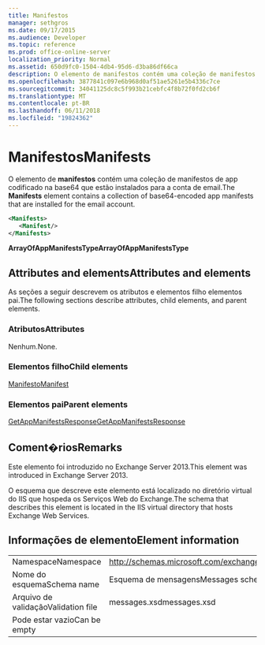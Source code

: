 ```yaml
---
title: Manifestos
manager: sethgros
ms.date: 09/17/2015
ms.audience: Developer
ms.topic: reference
ms.prod: office-online-server
localization_priority: Normal
ms.assetid: 650d9fc0-1504-4db4-95d6-d3ba86df66ca
description: O elemento de manifestos contém uma coleção de manifestos de app codificado na base64 que estão instalados para a conta de email.
ms.openlocfilehash: 3877841c097e6b968d0af51ae5261e5b4336c7ce
ms.sourcegitcommit: 34041125dc8c5f993b21cebfc4f8b72f0fd2cb6f
ms.translationtype: MT
ms.contentlocale: pt-BR
ms.lasthandoff: 06/11/2018
ms.locfileid: "19824362"
---
```

# <a name="manifests"></a><span data-ttu-id="2042e-103">Manifestos</span><span class="sxs-lookup"><span data-stu-id="2042e-103">Manifests</span></span>

<span data-ttu-id="2042e-104">O elemento de **manifestos** contém uma coleção de manifestos de app codificado na base64 que estão instalados para a conta de email.</span><span class="sxs-lookup"><span data-stu-id="2042e-104">The **Manifests** element contains a collection of base64-encoded app manifests that are installed for the email account.</span></span> 
  
```XML
<Manifests>
   <Manifest/>
</Manifests>
```

 <span data-ttu-id="2042e-105">**ArrayOfAppManifestsType**</span><span class="sxs-lookup"><span data-stu-id="2042e-105">**ArrayOfAppManifestsType**</span></span>
## <a name="attributes-and-elements"></a><span data-ttu-id="2042e-106">Attributes and elements</span><span class="sxs-lookup"><span data-stu-id="2042e-106">Attributes and elements</span></span>

<span data-ttu-id="2042e-107">As seções a seguir descrevem os atributos e elementos filho elementos pai.</span><span class="sxs-lookup"><span data-stu-id="2042e-107">The following sections describe attributes, child elements, and parent elements.</span></span>
  
### <a name="attributes"></a><span data-ttu-id="2042e-108">Atributos</span><span class="sxs-lookup"><span data-stu-id="2042e-108">Attributes</span></span>

<span data-ttu-id="2042e-109">Nenhum.</span><span class="sxs-lookup"><span data-stu-id="2042e-109">None.</span></span>
  
### <a name="child-elements"></a><span data-ttu-id="2042e-110">Elementos filho</span><span class="sxs-lookup"><span data-stu-id="2042e-110">Child elements</span></span>

[<span data-ttu-id="2042e-111">Manifesto</span><span class="sxs-lookup"><span data-stu-id="2042e-111">Manifest</span></span>](manifest.md)
  
### <a name="parent-elements"></a><span data-ttu-id="2042e-112">Elementos pai</span><span class="sxs-lookup"><span data-stu-id="2042e-112">Parent elements</span></span>

[<span data-ttu-id="2042e-113">GetAppManifestsResponse</span><span class="sxs-lookup"><span data-stu-id="2042e-113">GetAppManifestsResponse</span></span>](getappmanifestsresponse.md)
  
## <a name="remarks"></a><span data-ttu-id="2042e-114">Coment�rios</span><span class="sxs-lookup"><span data-stu-id="2042e-114">Remarks</span></span>

<span data-ttu-id="2042e-115">Este elemento foi introduzido no Exchange Server 2013.</span><span class="sxs-lookup"><span data-stu-id="2042e-115">This element was introduced in Exchange Server 2013.</span></span>
  
<span data-ttu-id="2042e-116">O esquema que descreve este elemento está localizado no diretório virtual do IIS que hospeda os Serviços Web do Exchange.</span><span class="sxs-lookup"><span data-stu-id="2042e-116">The schema that describes this element is located in the IIS virtual directory that hosts Exchange Web Services.</span></span>
  
## <a name="element-information"></a><span data-ttu-id="2042e-117">Informações de elemento</span><span class="sxs-lookup"><span data-stu-id="2042e-117">Element information</span></span>

|||
|:-----|:-----|
|<span data-ttu-id="2042e-118">Namespace</span><span class="sxs-lookup"><span data-stu-id="2042e-118">Namespace</span></span>  <br/> |http://schemas.microsoft.com/exchange/services/2006/messages  <br/> |
|<span data-ttu-id="2042e-119">Nome do esquema</span><span class="sxs-lookup"><span data-stu-id="2042e-119">Schema name</span></span>  <br/> |<span data-ttu-id="2042e-120">Esquema de mensagens</span><span class="sxs-lookup"><span data-stu-id="2042e-120">Messages schema</span></span>  <br/> |
|<span data-ttu-id="2042e-121">Arquivo de validação</span><span class="sxs-lookup"><span data-stu-id="2042e-121">Validation file</span></span>  <br/> |<span data-ttu-id="2042e-122">messages.xsd</span><span class="sxs-lookup"><span data-stu-id="2042e-122">messages.xsd</span></span>  <br/> |
|<span data-ttu-id="2042e-123">Pode estar vazio</span><span class="sxs-lookup"><span data-stu-id="2042e-123">Can be empty</span></span>  <br/> ||
   

